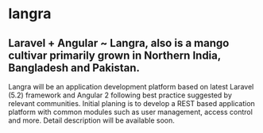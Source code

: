 # langra
## Laravel + Angular ~ Langra, also is a mango cultivar primarily grown in Northern India, Bangladesh and Pakistan.
Langra will be an application development platform based on latest Laravel (5.2) framework and Angular 2 following best practice suggested by relevant communities. Initial planing is to develop a REST based application platform with common modules such as user management, access control and more. Detail description will be available soon.    
